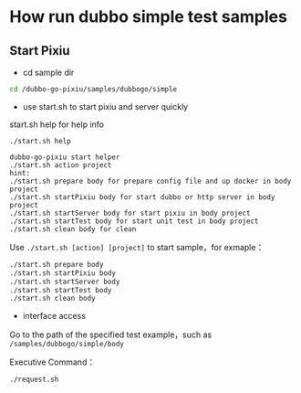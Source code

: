 # How run dubbo simple test samples

## Start Pixiu

- cd sample dir

```bash
cd /dubbo-go-pixiu/samples/dubbogo/simple
```

- use start.sh to start pixiu and server quickly

start.sh help for help info

```
./start.sh help 

dubbo-go-pixiu start helper
./start.sh action project
hint:
./start.sh prepare body for prepare config file and up docker in body project
./start.sh startPixiu body for start dubbo or http server in body project
./start.sh startServer body for start pixiu in body project
./start.sh startTest body for start unit test in body project
./start.sh clean body for clean

```

Use `./start.sh [action] [project]` to start sample，for exmaple：

```bash
./start.sh prepare body
./start.sh startPixiu body
./start.sh startServer body
./start.sh startTest body
./start.sh clean body
```

- interface access

Go to the path of the specified test example，such as `/samples/dubbogo/simple/body`

Executive Command：

```bash
./request.sh
```

